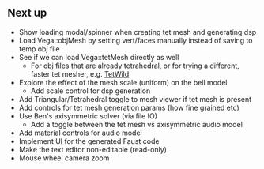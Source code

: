 ## Next up

- Show loading modal/spinner when creating tet mesh and generating dsp
- Load Vega::objMesh by setting vert/faces manually instead of saving to temp obj file
- See if we can load Vega::tetMesh directly as well
  - For obj files that are already tetrahedral, or for trying a different, faster tet mesher, e.g. [TetWild](https://github.com/Yixin-Hu/TetWild)
- Explore the effect of the mesh scale (uniform) on the bell model
  - Add scale control for dsp generation
- Add Triangular/Tetrahedral toggle to mesh viewer if tet mesh is present
- Add controls for tet mesh generation params (how fine grained etc)
- Use Ben's axisymmetric solver (via file IO)
  - Add a toggle between the tet mesh vs axisymmetric audio model
- Add material controls for audio model
- Implement UI for the generated Faust code
- Make the text editor non-editable (read-only)
- Mouse wheel camera zoom
